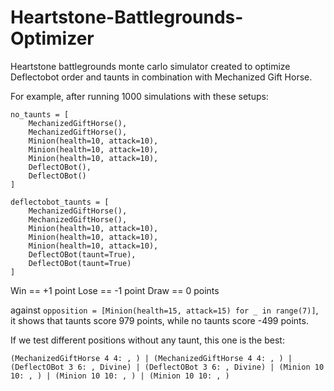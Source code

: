 # Heartstone-Battlegrounds-Optimizer
Heartstone battlegrounds monte carlo simulator created to optimize Deflectobot order and taunts in combination with Mechanized Gift Horse.

For example, after running 1000 simulations with these setups:
```
no_taunts = [
    MechanizedGiftHorse(),
    MechanizedGiftHorse(),
    Minion(health=10, attack=10),
    Minion(health=10, attack=10),
    Minion(health=10, attack=10),
    DeflectOBot(),
    DeflectOBot()
]
```

```
deflectobot_taunts = [
    MechanizedGiftHorse(),
    MechanizedGiftHorse(),
    Minion(health=10, attack=10),
    Minion(health=10, attack=10),
    Minion(health=10, attack=10),
    DeflectOBot(taunt=True),
    DeflectOBot(taunt=True)
]
```

Win == +1 point
Lose == -1 point
Draw == 0 points

against `opposition = [Minion(health=15, attack=15) for _ in range(7)]`, it shows that taunts score 979 points, while no taunts score -499 points.  

If we test different positions without any taunt, this one is the best:  
```commandline
(MechanizedGiftHorse 4 4: , ) | (MechanizedGiftHorse 4 4: , ) | (DeflectOBot 3 6: , Divine) | (DeflectOBot 3 6: , Divine) | (Minion 10 10: , ) | (Minion 10 10: , ) | (Minion 10 10: , )
```
